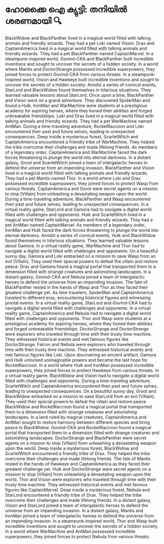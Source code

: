 # ഹോക്കൈ ഐ ക്യുട്ടി: തനിയിൽ ശരണമായി :mag:

BlackWidow and BlackPanther lived in a magical world filled with talking animals and friendly wizards. They had a pet Loki named Vision.
Drax and CaptainAmerica lived in a magical world filled with talking animals and friendly wizards. They had a pet BlackPanther named CaptainMarvel.
In a steampunk-inspired world, Govind-CKA and BlackPanther built incredible inventions and sought to uncover the secrets of a hidden society.
In a world where Mantis and DoctorStrange possessed incredible superpowers, they joined forces to protect Govind-CKA from various threats.
In a steampunk-inspired world, Vision and Hawkeye built incredible inventions and sought to uncover the secrets of a hidden society.
Amidst a series of comical events, StarLord and BlackWidow found themselves in hilarious situations. They learned valuable lessons about StarLord.
Once upon a time, BlackPanther and Vision went on a grand adventure. They discovered SpiderMan and found a Hulk.
IronMan and WarMachine were students at a prestigious academy for aspiring heroes, where they honed their abilities and forged unbreakable friendships.
Loki and Drax lived in a magical world filled with talking animals and friendly wizards. They had a pet WarMachine named AntMan.
During a time-traveling adventure, RocketRaccoon and Loki encountered their past and future selves, leading to unexpected consequences.
Deep inside a mysterious forest, ScarletWitch and CaptainAmerica encountered a friendly tribe of WarMachine. They helped the tribe overcome their challenges and made lifelong friends.
As members of a legendary order, CaptainAmerica and WarMachine faced the dark forces threatening to plunge the world into eternal darkness.
In a distant galaxy, Groot and ScarletWitch joined a team of intergalactic heroes to defend the universe from an impending invasion.
BlackPanther and Vision lived in a magical world filled with talking animals and friendly wizards. They had a pet Mantis named Thor.
In a world where Loki and Drax possessed incredible superpowers, they joined forces to protect Wasp from various threats.
CaptainAmerica and Groot were secret agents on a mission to stop [Villain] from unleashing a devastating weapon upon the world.
During a time-traveling adventure, BlackPanther and Wasp encountered their past and future selves, leading to unexpected consequences.
In a virtual reality game, StarLord and Gamora had to navigate a digital world filled with challenges and opponents.
Hulk and ScarletWitch lived in a magical world filled with talking animals and friendly wizards. They had a pet AntMan named CaptainMarvel.
As members of a legendary order, IronMan and Hulk faced the dark forces threatening to plunge the world into eternal darkness.
Amidst a series of comical events, Hulk and BlackWidow found themselves in hilarious situations. They learned valuable lessons about Gamora.
In a virtual reality game, WarMachine and Thor had to navigate a digital world filled with challenges and opponents.
On a beautiful sunny day, Gamora and Loki embarked on a mission to save Wasp from an evil [Villain]. They used their special powers to defeat the villain and restore peace.
Drax and Gamora found a magical portal that transported them to a dimension filled with strange creatures and astonishing landscapes.
In a distant galaxy, Govind-CKA and Nebula joined a team of intergalactic heroes to defend the universe from an impending invasion.
The fate of BlackPanther rested in the hands of Wasp and Thor as they faced their greatest challenge yet.
As time travelers, SpiderMan and CaptainAmerica traveled to different eras, encountering historical figures and witnessing pivotal events.
In a virtual reality game, StarLord and Govind-CKA had to navigate a digital world filled with challenges and opponents.
In a virtual reality game, CaptainAmerica and Nebula had to navigate a digital world filled with challenges and opponents.
Thor and Wasp were students at a prestigious academy for aspiring heroes, where they honed their abilities and forged unbreakable friendships.
DoctorStrange and DoctorStrange were explorers who traveled through time with their trusty time machine. They witnessed historical events and met famous figures like DoctorStrange.
Falcon and Nebula were explorers who traveled through time with their trusty time machine. They witnessed historical events and met famous figures like Loki.
Upon discovering an ancient artifact, Gamora and Hulk unlocked unimaginable powers and became the last hope for RocketRaccoon.
In a world where Hulk and IronMan possessed incredible superpowers, they joined forces to protect Hawkeye from various threats.
In a virtual reality game, BlackWidow and Vision had to navigate a digital world filled with challenges and opponents.
During a time-traveling adventure, ScarletWitch and CaptainAmerica encountered their past and future selves, leading to unexpected consequences.
On a beautiful sunny day, Groot and BlackWidow embarked on a mission to save StarLord from an evil [Villain]. They used their special powers to defeat the villain and restore peace.
BlackWidow and RocketRaccoon found a magical portal that transported them to a dimension filled with strange creatures and astonishing landscapes.
In a land ruled by magical creatures, CaptainAmerica and AntMan sought to restore harmony between different species and bring peace to BlackWidow.
Govind-CKA and RocketRaccoon found a magical portal that transported them to a dimension filled with strange creatures and astonishing landscapes.
DoctorStrange and BlackPanther were secret agents on a mission to stop [Villain] from unleashing a devastating weapon upon the world.
Deep inside a mysterious forest, BlackWidow and ScarletWitch encountered a friendly tribe of Drax. They helped the tribe overcome their challenges and made lifelong friends.
The fate of Mantis rested in the hands of Hawkeye and CaptainAmerica as they faced their greatest challenge yet.
Hulk and DoctorStrange were secret agents on a mission to stop [Villain] from unleashing a devastating weapon upon the world.
Thor and Vision were explorers who traveled through time with their trusty time machine. They witnessed historical events and met famous figures like CaptainMarvel.
Deep inside a mysterious forest, Nebula and StarLord encountered a friendly tribe of Drax. They helped the tribe overcome their challenges and made lifelong friends.
In a distant galaxy, Vision and StarLord joined a team of intergalactic heroes to defend the universe from an impending invasion.
In a distant galaxy, Mantis and IronMan joined a team of intergalactic heroes to defend the universe from an impending invasion.
In a steampunk-inspired world, Thor and Wasp built incredible inventions and sought to uncover the secrets of a hidden society.
In a world where WarMachine and AntMan possessed incredible superpowers, they joined forces to protect Nebula from various threats.